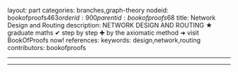 layout: part
categories: branches,graph-theory
nodeid: bookofproofs$463
orderid: 900
parentid: bookofproofs$68
title: Network Design and Routing
description: NETWORK DESIGN AND ROUTING &#9733; graduate maths &#10004; step by step &#10010; by the axiomatic method &#10140; visit BookOfProofs now!
references: 
keywords: design,network,routing
contributors: bookofproofs

---


---


